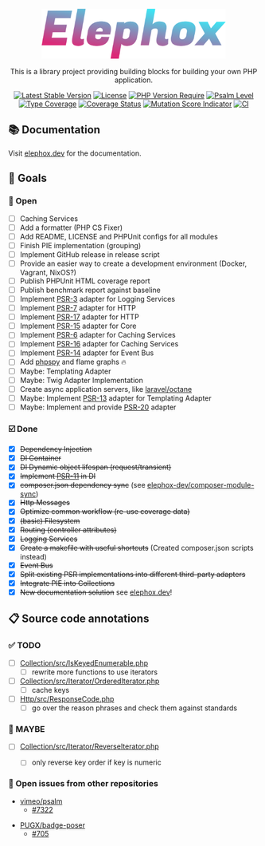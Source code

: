 <p align=center>
  <img src="https://raw.githubusercontent.com/elephox-dev/.github/main/profile/logo.svg" alt="Elephox Logo" height=100>
</p>

<p align=center>
  This is a library project providing building blocks for building your own PHP application.
</p>

<p align="center">
  <a href="https://packagist.org/packages/elephox/framework"><img src="https://poser.pugx.org/elephox/framework/v" alt="Latest Stable Version"></a>
  <a href="https://packagist.org/packages/elephox/framework"><img src="https://poser.pugx.org/elephox/framework/license" alt="License"></a>
  <a href="https://packagist.org/packages/elephox/framework"><img src="https://poser.pugx.org/elephox/framework/require/php" alt="PHP Version Require"></a>
  <a href="https://shepherd.dev/github/elephox-dev/framework"><img src="https://shepherd.dev/github/elephox-dev/framework/level.svg" alt="Psalm Level"></a>
  <a href="https://shepherd.dev/github/elephox-dev/framework"><img src="https://shepherd.dev/github/elephox-dev/framework/coverage.svg" alt="Type Coverage"></a>
  <a href="https://coveralls.io/github/elephox-dev/framework?branch=develop"><img src="https://coveralls.io/repos/github/elephox-dev/framework/badge.svg?branch=main" alt="Coverage Status"></a>
  <a href="https://dashboard.stryker-mutator.io/reports/github.com/elephox-dev/framework/develop"><img src="https://img.shields.io/endpoint?style=flat&url=https%3A%2F%2Fbadge-api.stryker-mutator.io%2Fgithub.com%2Felephox-dev%2Fframework%2Fdevelop" alt="Mutation Score Indicator"></a>
  <a href="https://github.com/elephox-dev/framework/actions/workflows/ci.yml"><img src="https://github.com/elephox-dev/framework/actions/workflows/ci.yml/badge.svg" alt="CI"></a>
</p>

## 📚 Documentation

Visit [elephox.dev](https://elephox.dev) for the documentation.

## 🎯 Goals

### 🔳 Open

- [ ] Caching Services
- [ ] Add a formatter (PHP CS Fixer)
- [ ] Add README, LICENSE and PHPUnit configs for all modules
- [ ] Finish PIE implementation (grouping)
- [ ] Implement GitHub release in release script
- [ ] Provide an easier way to create a development environment (Docker, Vagrant, NixOS?)
- [ ] Publish PHPUnit HTML coverage report
- [ ] Publish benchmark report against baseline
- [ ] Implement [PSR-3](https://www.php-fig.org/psr/psr-3) adapter for Logging Services
- [ ] Implement [PSR-7](https://www.php-fig.org/psr/psr-7) adapter for HTTP
- [ ] Implement [PSR-17](https://www.php-fig.org/psr/psr-17) adapter for HTTP
- [ ] Implement [PSR-15](https://www.php-fig.org/psr/psr-15) adapter for Core
- [ ] Implement [PSR-6](https://www.php-fig.org/psr/psr-6) adapter for Caching Services
- [ ] Implement [PSR-16](https://www.php-fig.org/psr/psr-16) adapter for Caching Services
- [ ] Implement [PSR-14](https://www.php-fig.org/psr/psr-14) adapter for Event Bus
- [ ] Add [phpspy](https://github.com/adsr/phpspy) and flame graphs 🔥
- [ ] Maybe: Templating Adapter
- [ ] Maybe: Twig Adapter Implementation
- [ ] Create async application servers, like [laravel/octane](https://github.com/laravel/octane)
- [ ] Maybe: Implement [PSR-13](https://www.php-fig.org/psr/psr-13) adapter for Templating Adapter
- [ ] Maybe: Implement and provide [PSR-20](https://github.com/php-fig/fig-standards/blob/master/proposed/clock.md) adapter

### ☑️ Done

- [x] ~~Dependency Injection~~
- [x] ~~DI Container~~
- [x] ~~DI Dynamic object lifespan (request/transient)~~
- [x] ~~Implement [PSR-11](https://www.php-fig.org/psr/psr-11) in DI~~
- [x] ~~composer.json dependency sync~~ (see [elephox-dev/composer-module-sync](https://github.com/elephox-dev/composer-module-sync))
- [x] ~~Http Messages~~
- [x] ~~Optimize common workflow (re-use coverage data)~~
- [x] ~~(basic) Filesystem~~
- [x] ~~Routing (controller attributes)~~
- [x] ~~Logging Services~~
- [x] ~~Create a makefile with useful shortcuts~~ (Created composer.json scripts instead)
- [x] ~~Event Bus~~
- [x] ~~Split existing PSR implementations into different third-party adapters~~
- [x] ~~Integrate PIE into Collections~~
- [x] ~~New documentation solution~~ see [elephox.dev](https://elephox.dev)!

<!-- start annotations -->

## 📋 Source code annotations

### ✅ TODO

- [ ] [Collection/src/IsKeyedEnumerable.php](https://github.com/elephox-dev/framework/tree/main/modules/Collection/src/IsKeyedEnumerable.php)
  - [ ] rewrite more functions to use iterators
- [ ] [Collection/src/Iterator/OrderedIterator.php](https://github.com/elephox-dev/framework/tree/main/modules/Collection/src/Iterator/OrderedIterator.php)
  - [ ] cache keys
- [ ] [Http/src/ResponseCode.php](https://github.com/elephox-dev/framework/tree/main/modules/Http/src/ResponseCode.php)
  - [ ] go over the reason phrases and check them against standards

### 🤔 MAYBE

- [ ] [Collection/src/Iterator/ReverseIterator.php](https://github.com/elephox-dev/framework/tree/main/modules/Collection/src/Iterator/ReverseIterator.php)
  - [ ] only reverse key order if key is numeric


### 🚧 Open issues from other repositories

- [vimeo/psalm](https://github.com/vimeo/psalm)
  - [#7322](https://github.com/vimeo/psalm/issues/7322)

<!-- end annotations -->

- [PUGX/badge-poser](https://github.com/PUGX/badge-poser)
  - [#705](https://github.com/PUGX/badge-poser/issues/705)
